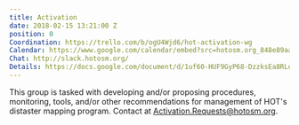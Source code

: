 ```yaml
---
title: Activation
date: 2018-02-15 13:21:00 Z
position: 0
Coordination: https://trello.com/b/ogU4Wjd6/hot-activation-wg
Calendar: https://www.google.com/calendar/embed?src=hotosm.org_848e89aaiab04ag94d23rqn558%40group.calendar.google.com
Chat: http://slack.hotosm.org/
Details: https://docs.google.com/document/d/1uf60-HUF9GyP68-DzzksEa8RLqFkUrsNSq6vhiiXa64/edit?usp=sharing
---
```


This group is tasked with developing and/or proposing procedures, monitoring, tools, and/or other recommendations for management of HOT's distaster mapping program. Contact at [Activation.Requests@hotosm.org](mailto:Activation.Requests@hotosm.org).
